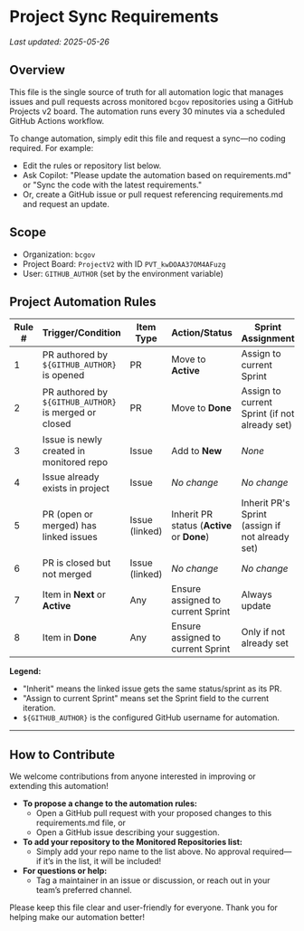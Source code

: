 # Project Sync Requirements

_Last updated: 2025-05-26_

## Overview
This file is the single source of truth for all automation logic that manages issues and pull requests across monitored `bcgov` repositories using a GitHub Projects v2 board. The automation runs every 30 minutes via a scheduled GitHub Actions workflow.

To change automation, simply edit this file and request a sync—no coding required. For example:
- Edit the rules or repository list below.
- Ask Copilot: "Please update the automation based on requirements.md" or "Sync the code with the latest requirements."
- Or, create a GitHub issue or pull request referencing requirements.md and request an update.

## Scope
- Organization: `bcgov`
- Project Board: `ProjectV2` with ID `PVT_kwDOAA37OM4AFuzg`
- User: `GITHUB_AUTHOR` (set by the environment variable)

## Project Automation Rules

| Rule # | Trigger/Condition | Item Type | Action/Status | Sprint Assignment | Notes/Reasoning |
|--------|------------------|-----------|---------------|------------------|-----------------|
| 1 | PR authored by `${GITHUB_AUTHOR}` is opened | PR | Move to **Active** | Assign to current Sprint | Only for monitored repos |
| 2 | PR authored by `${GITHUB_AUTHOR}` is merged or closed | PR | Move to **Done** | Assign to current Sprint (if not already set) | Merged or closed PRs only |
| 3 | Issue is newly created in monitored repo | Issue | Add to **New** | _None_ | Only if not already in project |
| 4 | Issue already exists in project | Issue | _No change_ | _No change_ | Skipped by automation |
| 5 | PR (open or merged) has linked issues | Issue (linked) | Inherit PR status (**Active** or **Done**) | Inherit PR's Sprint (assign if not already set) | Only for PRs authored by `${GITHUB_AUTHOR}` |
| 6 | PR is closed but not merged | Issue (linked) | _No change_ | _No change_ | Linked issues not updated |
| 7 | Item in **Next** or **Active** | Any | Ensure assigned to current Sprint | Always update | |
| 8 | Item in **Done** | Any | Ensure assigned to current Sprint | Only if not already set | |

**Legend:**  
- "Inherit" means the linked issue gets the same status/sprint as its PR.  
- "Assign to current Sprint" means set the Sprint field to the current iteration.  
- `${GITHUB_AUTHOR}` is the configured GitHub username for automation.

---

## How to Contribute

We welcome contributions from anyone interested in improving or extending this automation!

- **To propose a change to the automation rules:**
  - Open a GitHub pull request with your proposed changes to this requirements.md file, or
  - Open a GitHub issue describing your suggestion.
- **To add your repository to the Monitored Repositories list:**
  - Simply add your repo name to the list above. No approval required—if it’s in the list, it will be included!
- **For questions or help:**
  - Tag a maintainer in an issue or discussion, or reach out in your team’s preferred channel.

Please keep this file clear and user-friendly for everyone. Thank you for helping make our automation better!
